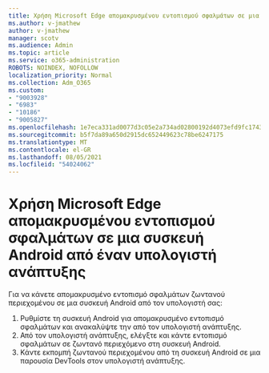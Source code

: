 ```yaml
---
title: Χρήση Microsoft Edge απομακρυσμένου εντοπισμού σφαλμάτων σε μια συσκευή Android από έναν υπολογιστή ανάπτυξης
ms.author: v-jmathew
author: v-jmathew
manager: scotv
ms.audience: Admin
ms.topic: article
ms.service: o365-administration
ROBOTS: NOINDEX, NOFOLLOW
localization_priority: Normal
ms.collection: Adm_O365
ms.custom:
- "9003928"
- "6983"
- "10186"
- "9005827"
ms.openlocfilehash: 1e7eca331ad0077d3c05e2a734ad02800192d4073efd9fc17431e11b7e691883
ms.sourcegitcommit: b5f7da89a650d2915dc652449623c78be6247175
ms.translationtype: MT
ms.contentlocale: el-GR
ms.lasthandoff: 08/05/2021
ms.locfileid: "54024062"
---
```

# <a name="use-microsoft-edge-to-remotely-debug-an-android-device-from-a-development-computer"></a>Χρήση Microsoft Edge απομακρυσμένου εντοπισμού σφαλμάτων σε μια συσκευή Android από έναν υπολογιστή ανάπτυξης

Για να κάνετε απομακρυσμένο εντοπισμό σφαλμάτων ζωντανού περιεχομένου σε μια συσκευή Android από τον υπολογιστή σας:

1. Ρυθμίστε τη συσκευή Android για απομακρυσμένο εντοπισμό σφαλμάτων και ανακαλύψτε την από τον υπολογιστή ανάπτυξης.
2. Από τον υπολογιστή ανάπτυξης, ελέγξτε και κάντε εντοπισμό σφαλμάτων σε ζωντανό περιεχόμενο στη συσκευή Android.
3. Κάντε εκπομπή ζωντανού περιεχομένου από τη συσκευή Android σε μια παρουσία DevTools στον υπολογιστή ανάπτυξης.
